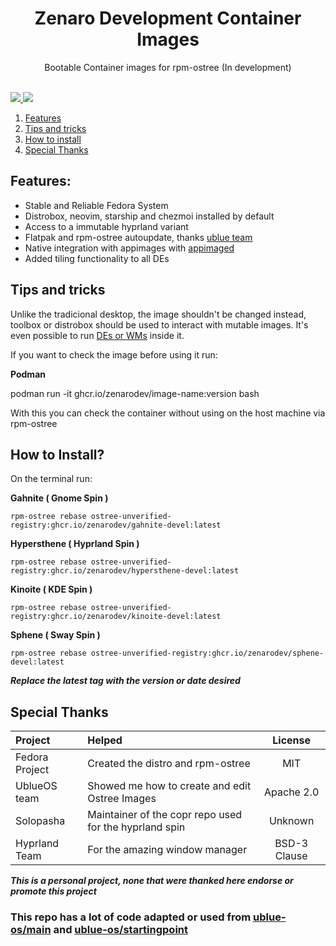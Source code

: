 <div align="center">
  <h1 align="center">Zenaro Development Container Images</h1>
  <p align="center">Bootable Container images for rpm-ostree (In development)</p>
</div>

<br/>

<div align="left">
  <a href="https://github.com/ZenaroDev/container-devel/blob/devel/LICENSE">
    <img src="https://img.shields.io/badge/License-BSD--3-purple.svg">
  </a>
  <a href="https://github.com/ZenaroDev/container-devel/actions">
    <img src="https://github.com/ZenaroDev/container-devel/actions/workflows/build.yml/badge.svg">
  </a>

1. [Features](#Features)
1. [Tips and tricks](#Tips-and-tricks)
1. [How to install](#How-to-install)
1. [Special Thanks](#Special-Thanks)

## Features:

- Stable and Reliable Fedora System
- Distrobox, neovim, starship and chezmoi installed  by default
- Access to a immutable hyprland variant
- Flatpak and rpm-ostree autoupdate, thanks [ublue team](https://github.com/ublue-os/config)
- Native integration with appimages with [appimaged](https://github.com/probonopd/go-appimage)
- Added tiling functionality to all DEs

## Tips and tricks

Unlike the tradicional desktop, the image shouldn't be changed instead, toolbox or distrobox
should be used to interact with mutable images. It's even possible to run [DEs or WMs](https://github.com/89luca89/distrobox/blob/main/docs/posts/run_latest_gnome_kde_on_distrobox.md)
inside it.

If you want to check the image before using it run:

**Podman**

podman run -it ghcr.io/zenarodev/image-name:version bash

With this you can check the container without using on the host machine via rpm-ostree

## How to Install?

On the terminal run:

**Gahnite ( Gnome Spin )**
  
```
rpm-ostree rebase ostree-unverified-registry:ghcr.io/zenarodev/gahnite-devel:latest
```
 
**Hypersthene ( Hyprland Spin )**

```
rpm-ostree rebase ostree-unverified-registry:ghcr.io/zenarodev/hypersthene-devel:latest
```
  
**Kinoite ( KDE Spin )**
  
```
rpm-ostree rebase ostree-unverified-registry:ghcr.io/zenarodev/kinoite-devel:latest
```
  
**Sphene ( Sway Spin )**
  
```
rpm-ostree rebase ostree-unverified-registry:ghcr.io/zenarodev/sphene-devel:latest
```
  
***Replace the latest tag with the version or date desired***

## Special Thanks

| Project | Helped | License
|:---|:----|:------:
Fedora Project | Created the distro and rpm-ostree | MIT
UblueOS team | Showed me how to create and edit Ostree Images | Apache 2.0
Solopasha | Maintainer of the copr repo used for the hyprland spin | Unknown
Hyprland Team | For the amazing window manager | BSD-3 Clause

***This is a personal project, none that were thanked here endorse or promote this project***

### This repo has a lot of code adapted or used from [ublue-os/main](https://github.com/ublue-os/main) and [ublue-os/startingpoint](https://github.com/ublue-os/startingpoint/)
